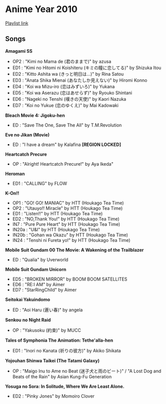 # Anime Year 2010

[Playlist link](https://open.spotify.com/user/fz230568w0ccmom2dg3zvxq1h/playlist/3lWKoqSb4yyj6xYeDoyAUn?si=PQxVvgDDTKazaWyLArcmxQ)

## Songs

**Amagami SS**
* OP2 : "Kimi no Mama de (君のままで)" by azusa
* ED1 : "Kimi no Hitomi ni Koishiteru (キミの瞳に恋してる)" by Shizuka Itou
* ED2 : "Kitto Ashita wa (きっと明日は…)" by Rina Satou
* ED3 : "Anata Shika Mienai (あなたしか見えない)" by Hiromi Konno
* ED4 : "Koi wa Mizu-iro (恋はみずいろ)" by Yukana
* ED5 : "Koi wa Aserazu (恋はあせらず)" by Ryouko Shintani
* ED6 : "Nageki no Tenshi (嘆きの天使)" by Kaori Nazuka
* ED7 : "Koi no Yukue (恋のゆくえ)" by Mai Kadowaki

**Bleach Movie 4: Jigoku-hen**
* ED : "Save The One, Save The All" by T.M.Revolution

**Eve no Jikan (Movie)**
* ED : "I have a dream" by Kalafina **[REGION LOCKED]**

**Heartcatch Precure**
* OP : "Alright! Heartcatch Precure!" by Aya Ikeda"

**Heroman**
* ED1 : "CALLING" by FLOW

**K-On!!**
* OP1 : "GO! GO! MANIAC" by HTT (Houkago Tea Time)
* OP2 : "Utauyo!! Miracle" by HTT (Houkago Tea Time)
* ED1 : "Listen!!" by HTT (Houkago Tea Time)
* ED2 : "NO,Thank You!" by HTT (Houkago Tea Time)
* IN7 : "Pure Pure Heart" by HTT (Houkago Tea Time)
* IN20a : "U&I" by HTT (Houkago Tea Time)
* IN20b : "Gohan wa Okazu" by HTT (Houkago Tea Time)
* IN24 : "Tenshi ni Fureta yo!" by HTT (Houkago Tea Time)

**Mobile Suit Gundam 00 The Movie: A Wakening of the Trailblazer** 
* ED : "Qualia" by Uverworld

**Mobile Suit Gundam Unicorn**
* ED5 : "BROKEN MIRROR" by BOOM BOOM SATELLITES
* ED6 : "RE:I AM" by Aimer
* ED7 : "StarRingChild" by Aimer 

**Seitokai Yakuindomo**
* ED : "Aoi Haru (蒼い春)" by angela

**Senkou no Night Raid**
* OP : "Yakusoku (約束)" by MUCC

**Tales of Symphonia The Animation: Tethe'alla-hen**
* ED1 : "Inori no Kanata (祈りの彼方)" by Akiko Shikata

**Yojouhan Shinwa Taikei (The Tatami Galaxy)**
* OP : "Maigo Inu to Ame no Beat (迷子犬と雨のビート)" / "A Lost Dog and Beats of the Rain" by Asian Kung-Fu Generation

**Yosuga no Sora: In Solitude, Where We Are Least Alone.**
* ED2 : "Pinky Jones" by Momoiro Clover